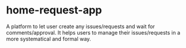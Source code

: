 # home-request-app
A platform to let user create any issues/requests and wait for comments/approval. It helps users to manage their issues/requests in a more systematical and formal way.
